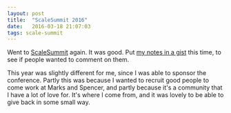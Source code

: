 ```yaml
---
layout: post
title:  "ScaleSummit 2016"
date:   2016-03-18 21:07:03
tags: scale-summit
---
```

Went to [ScaleSummit][scalesummit] again. It was good. Put [my notes in a gist][gist] this time, to
see if people wanted to comment on them.

This year was slightly different for me, since I was able to sponsor the
conference. Partly this was because I wanted to recruit good people to come work
at Marks and Spencer, and partly because it's a community that I have a lot of
love for. It's where I come from, and it was lovely to be able to give back in
some small way.

[scalesummit]: http://www.scalesummit.org/
[gist]: https://gist.github.com/jabley/b37f8477d40962bde703
